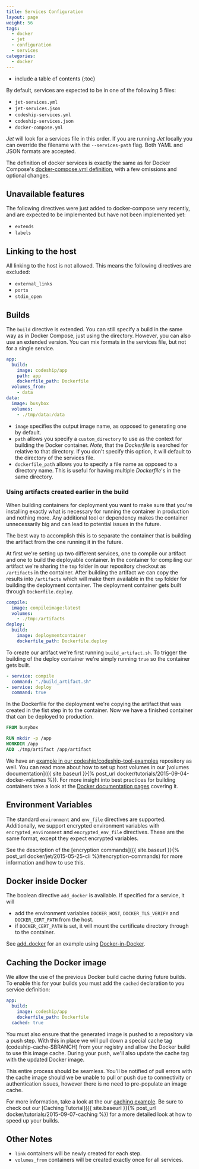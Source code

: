 ```yaml
---
title: Services Configuration
layout: page
weight: 56
tags:
  - docker
  - jet
  - configuration
  - services
categories:
  - docker
---
```


* include a table of contents
{:toc}

By default, services are expected to be in one of the following 5 files:

* `jet-services.yml`
* `jet-services.json`
* `codeship-services.yml`
* `codeship-services.json`
* `docker-compose.yml`

_Jet_ will look for a services file in this order. If you are running _Jet_ locally you can override the filename with the `--services-path` flag. Both YAML and JSON formats are accepted.

The definition of docker services is exactly the same as for Docker Compose's [docker-compose.yml definition](https://docs.docker.com/compose/yml/), with a few omissions and optional changes.

## Unavailable features

The following directives were just added to docker-compose very recently, and are expected to be implemented but have not been implemented yet:

* `extends`
* `labels`

## Linking to the host

All linking to the host is not allowed. This means the following directives are excluded:

* `external_links`
* `ports`
* `stdin_open`

## Builds

The `build` directive is extended. You can still specify a build in the same way as in Docker Compose, just using the directory. However, you can also use an extended version. You can mix formats in the services file, but not for a single service.

```yaml
app:
  build:
    image: codeship/app
    path: app
    dockerfile_path: Dockerfile
  volumes_from:
    - data
data:
  image: busybox
  volumes:
    - ./tmp/data:/data
```

* `image` specifies the output image name, as opposed to generating one by default.
* `path` allows you specify a `custom_directory` to use as the context for building the Docker container. _Note_, that the _Dockerfile_ is searched for relative to that directory. If you don't specify this option, it will default to the directory of the services file.
* `dockerfile_path` allows you to specify a file name as opposed to a directory name. This is useful for having multiple _Dockerfile_'s in the same directory.

### Using artifacts created earlier in the build

When building containers for deployment you want to make sure that you're installing exactly what is necessary for running the container in production and nothing more. Any additional tool or dependency makes the container unnecessarily big and can lead to potential issues in the future.

The best way to accomplish this is to separate the container that is building the artifact from the one running it in the future.

At first we're setting up two different services, one to compile our artifact and one to build the deployable container. In the container for compiling our artifact we're sharing the `tmp` folder in our repository checkout as `/artifacts` in the container. After building the artifact we can copy the results into `/artifacts` which will make them available in the `tmp` folder for building the deployment container. The deployment container gets built through `Dockerfile.deploy`.

```yaml
compile:
  image: compileimage:latest
  volumes:
    - ./tmp:/artifacts
deploy:
  build:
    image: deploymentcontainer
    dockerfile_path: Dockerfile.deploy
```

To create our artifact we're first running `build_artifact.sh`. To trigger the building of the deploy container we're simply running `true` so the container gets built.

```yaml
- service: compile
  command: "./build_artifact.sh"
- service: deploy
  command: true
```

In the Dockerfile for the deployment we're copying the artifact that was created in the fist step in to the container. Now we have a finished container that can be deployed to production.

```Dockerfile
FROM busybox

RUN mkdir -p /app
WORKDIR /app
ADD ./tmp/artifact /app/artifact
```

We have an [example in our codeship/codeship-tool-examples](https://github.com/codeship/codeship-tool-examples/tree/master/8.deployment-container) repository as well. You can read more about how to set up host volumes in our [volumes documentation]({{ site.baseurl }}{% post_url docker/tutorials/2015-09-04-docker-volumes %}). For more insight into best practices for building containers take a look at the [Docker documentation pages](https://docs.docker.com/articles/dockerfile_best-practices/) covering it.

## Environment Variables

The standard `environment` and `env_file` directives are supported. Additionally, we support encrypted environment variables
with `encrypted_environment` and `encrypted_env_file` directives. These are the same format, except they expect encrypted variables.

See the description of the [encryption commands]({{ site.baseurl }}{% post_url docker/jet/2015-05-25-cli %}#encryption-commands) for more information and how to use this.

## Docker inside Docker

The boolean directive `add_docker` is available. If specified for a service, it will

* add the environment variables `DOCKER_HOST`, `DOCKER_TLS_VERIFY` and `DOCKER_CERT_PATH` from the host.
* if `DOCKER_CERT_PATH` is set, it will mount the certificate directory through to the container.

See [add_docker](https://github.com/codeship/codeship-tool-examples/tree/master/14.add_docker) for an example using [Docker-in-Docker](https://registry.hub.docker.com/u/jpetazzo/dind).

## Caching the Docker image

We allow the use of the previous Docker build cache during future builds. To enable this for your builds you must add the `cached` declaration to you service definition:

```yml
app:
  build:
    image: codeship/app
    dockerfile_path: Dockerfile
  cached: true
```

You must also ensure that the generated image is pushed to a repository via a push step. With this in place we will pull down a special cache tag (codeship-cache-$BRANCH) from your registry and allow the Docker build to use this image cache. During your push, we'll also update the cache tag with the updated Docker image.

This entire process should be seamless. You'll be notified of pull errors with the cache image should we be unable to pull or push due to connectivity or authentication issues, however there is no need to pre-populate an image cache.

For more information, take a look at the our [caching example](https://github.com/codeship/codeship-tool-examples/tree/master/17.caching). Be sure to check out our [Caching Tutorial]({{ site.baseurl }}{% post_url docker/tutorials/2015-09-07-caching %})  for a more detailed look at how to speed up your builds.

## Other Notes

* `link` containers will be newly created for each step.
* `volumes_from` containers will be created exactly once for all services.
